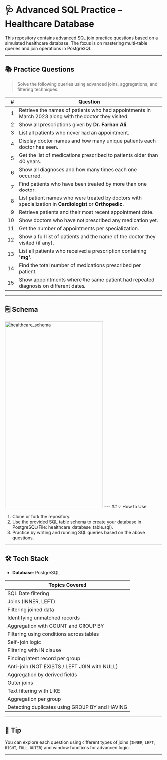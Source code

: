 # 🩺 Advanced SQL Practice – Healthcare Database

This repository contains advanced SQL join practice questions based on a simulated healthcare database. The focus is on mastering multi-table queries and join operations in PostgreSQL.

---

## 📚 Practice Questions

> Solve the following queries using advanced joins, aggregations, and filtering techniques.

| # | Question |
|--:|----------|
| 1 | Retrieve the names of patients who had appointments in March 2023 along with the doctor they visited. |
| 2 | Show all prescriptions given by **Dr. Farhan Ali**. |
| 3 | List all patients who never had an appointment. |
| 4 | Display doctor names and how many unique patients each doctor has seen. |
| 5 | Get the list of medications prescribed to patients older than 40 years. |
| 6 | Show all diagnoses and how many times each one occurred. |
| 7 | Find patients who have been treated by more than one doctor. |
| 8 | List patient names who were treated by doctors with specialization in **Cardiologist** or **Orthopedic**. |
| 9 | Retrieve patients and their most recent appointment date. |
| 10 | Show doctors who have not prescribed any medication yet. |
| 11 | Get the number of appointments per specialization. |
| 12 | Show a full list of patients and the name of the doctor they visited (if any). |
| 13 | List all patients who received a prescription containing **'mg'**. |
| 14 | Find the total number of medications prescribed per patient. |
| 15 | Show appointments where the same patient had repeated diagnosis on different dates. |

---
## 🗒️ Schema 
<img width="315" height="599" alt="healthcare_schema" src="https://github.com/user-attachments/assets/eeb1ccb5-3d1a-4b25-af9e-c687f18c3717" />
---
## 💡 How to Use

1. Clone or fork the repository.
2. Use the provided SQL table schema to create your database in PostgreSQL(File: healthcare_database_table.sql).
3. Practice by writing and running SQL queries based on the above questions.

---

## 🛠️ Tech Stack

- **Database**: PostgreSQL

| Topics Covered |
|----------------|
| SQL Date filtering |
| Joins (INNER, LEFT) |
| Filtering joined data |
| Identifying unmatched records |
| Aggregation with COUNT and GROUP BY |
| Filtering using conditions across tables |
| Self-join logic |
| Filtering with IN clause |
| Finding latest record per group |
| Anti-join (NOT EXISTS / LEFT JOIN with NULL) |
| Aggregation by derived fields |
| Outer joins |
| Text filtering with LIKE |
| Aggregation per group |
| Detecting duplicates using GROUP BY and HAVING |

---

## 📌 Tip

You can explore each question using different types of joins (`INNER`, `LEFT`, `RIGHT`, `FULL OUTER`) and window functions for advanced logic.

---

